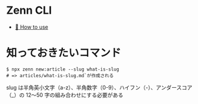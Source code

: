 # Zenn CLI

- [📘 How to use](https://zenn.dev/zenn/articles/zenn-cli-guide)

# 知っておきたいコマンド

```
$ npx zenn new:article --slug what-is-slug
# => articles/what-is-slug.md`が作成される
```

slug は半角英小文字（a-z）、半角数字（0-9）、ハイフン（-）、アンダースコア（\_）の 12〜50 字の組み合わせにする必要がある
